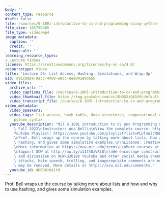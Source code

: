 ```yaml
---
body: ''
content_type: resource
draft: false
file: /courses/6-100l-introduction-to-cs-and-programming-using-python-fall-2022/6100l-lecture-26-multi_360p_16_9.mp4
file_size: 105799465
file_type: video/mp4
image_metadata:
  caption: ''
  credit: ''
  image-alt: ''
learning_resource_types:
- Lecture Videos
license: https://creativecommons.org/licenses/by-nc-sa/4.0/
resourcetype: Video
title: 'Lecture 26: List Access, Hashing, Simulations, and Wrap-Up'
uid: d91c9a8a-9acc-4408-a9cc-eee041e9da65
video_files:
  archive_url: ''
  video_captions_file: /courses/6-100l-introduction-to-cs-and-programming-using-python-fall-2022/1Jf1_GNVjvRScJqmNBDRrxyK6igxPavZg_transcript.webvtt
  video_thumbnail_file: https://img.youtube.com/vi/4H0GXzQ41t0/default.jpg
  video_transcript_file: /courses/6-100l-introduction-to-cs-and-programming-using-python-fall-2022/1Jf1_GNVjvRScJqmNBDRrxyK6igxPavZg_transcript.pdf
video_metadata:
  video_speakers: ''
  video_tags: list access, hash table, data structures, computational complexity,
    python syntax
  youtube_description: "MIT 6.100L Introduction to CS and Programming using Python,\
    \ Fall 2022\nInstructor: Ana Bell\n\nView the complete course: https://ocw.mit.edu/courses/6-100l-introduction-to-cs-and-programming-using-python-fall-2022/\n\
    YouTube Playlist: https://www.youtube.com/playlist?list=PLUl4u3cNGP62A-ynp6v6-LGBCzeH3VAQB\n\
    \nProf. Bell wraps up the course by talking more about lists, how and why to use\
    \ hashing, and gives some simulation examples.\n\nLicense: Creative Commons BY-NC-SA\L\
    \nMore information at https://ocw.mit.edu/terms\L\nMore courses at https://ocw.mit.edu\L\
    \nSupport OCW at http://ow.ly/a1If50zVRlQ\n\nWe encourage constructive comments\
    \ and discussion on OCW\u2019s YouTube and other social media channels. Personal\
    \ attacks, hate speech, trolling, and inappropriate comments are not allowed and\
    \ may be removed. More details at https://ocw.mit.edu/comments."
  youtube_id: 4H0GXzQ41t0
---
```

Prof. Bell wraps up the course by talking more about lists and how and why to use hashing, and gives some simulation examples.